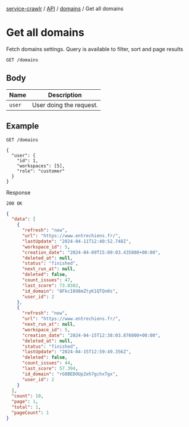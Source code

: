 [service-crawlr](../../../../README.md) / [API](../README.md) / [domains](./README.md) / Get all domains

# Get all domains

Fetch domains settings. Query is available to filter, sort and page results

```text
GET /domains
```

## Body

| Name          | Description             |
|---------------|-------------------------|
| `user`        | User doing the request. |

## Example

```text
GET /domains

{
  "user": {
    "id": 1,
    "workspaces": [5],
    "role": "customer"
  }
}
```

Response

```text
200 OK
```

```json
{
  "data": [
    {
      "refresh": "now",
      "url": "https://www.entrechiens.fr/",
      "lastUpdate": "2024-04-11T12:40:52.748Z",
      "workspace_id": 5,
      "creation_date": "2024-04-09T15:09:03.435000+00:00",
      "deleted_at": null,
      "status": "finished",
      "next_run_at": null,
      "deleted": false,
      "count_issues": 47,
      "last_score": 73.0382,
      "id_domain": "8FkcI898mZtyK1QTQn0s",
      "user_id": 2
    },
    {
      "refresh": "now",
      "url": "https://www.entrechiens.fr/",
      "next_run_at": null,
      "workspace_id": 5,
      "creation_date": "2024-04-15T12:38:03.876000+00:00",
      "deleted_at": null,
      "status": "finished",
      "lastUpdate": "2024-04-15T12:59:49.356Z",
      "deleted": false,
      "count_issues": 44,
      "last_score": 57.394,
      "id_domain": "rG8BEDOUp2eh7gchxTgx",
      "user_id": 2
    }
  ],
  "count": 10,
  "page": 1,
  "total": 1,
  "pageCount": 1
}
```
